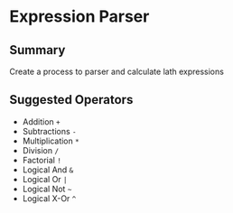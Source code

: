 # Expression Parser

## Summary

Create a process to parser and calculate lath expressions

## Suggested Operators

- Addition `+`
- Subtractions `-`
- Multiplication `*`
- Division `/`
- Factorial `!`
- Logical And `&`
- Logical Or `|`
- Logical Not `~`
- Logical X-Or `^`
